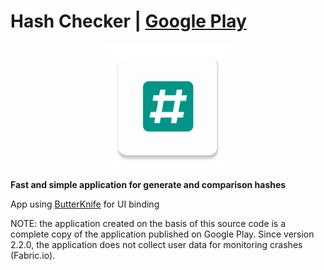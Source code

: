 # Hash Checker | [Google Play](https://play.google.com/store/apps/details?id=com.smlnskgmail.jaman.hashchecker)

<p align="center"><img src="media/ic_app.png" height="200px"></p>

**Fast and simple application for generate and comparison hashes**

App using [ButterKnife](https://github.com/JakeWharton/butterknife) for UI binding

NOTE: the application created on the basis of this source code is a complete copy of the application published on Google Play. Since version 2.2.0, the application does not collect user data for monitoring crashes (Fabric.io).
